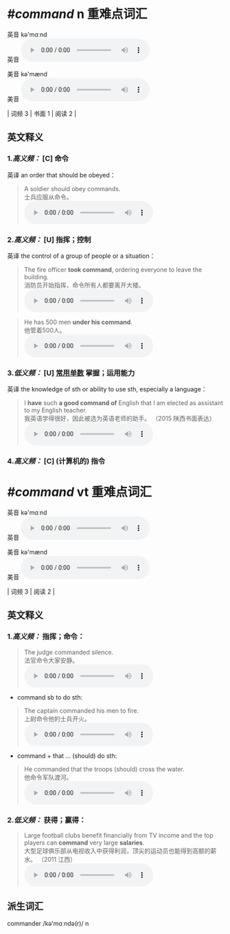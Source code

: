 # ***\#command*** n  重难点词汇
英音 kə'mɑːnd  
英音
<audio src="./media/command-B.aac" controls="controls"></audio>

美音 kə'mænd  
美音
<audio src="./media/command.aac" controls="controls"></audio>



| 词频 3 | 书面 1 | 阅读 2 |  

英文释义
---
### 1.*高义频：* **[C] 命令**  
英译 an order that should be obeyed：

 > A soldier should obey commands.  
 > 士兵应服从命令。    
<audio src="./media/1-command.aac" controls="controls"></audio>

### 2.*高义频：* **[U] 指挥；控制**  
英译 the control of a group of people or a situation：

 > The fire officer **took command**, ordering everyone to leave the building.  
 > 消防员开始指挥，命令所有人都要离开大楼。    
<audio src="./media/2-command.aac" controls="controls"></audio>

 > He has 500 men **under his command**.  
 > 他管着500人。    
<audio src="./media/3-command.aac" controls="controls"></audio>

### 3.*低义频：* **[U] [常用单数](尤指对语言的) 掌握；运用能力**  
英译 the knowledge of sth or ability to use sth, especially a language：

 > I **have** such **a good command of** English that I am elected as assistant to my English teacher.  
 > 我英语学得很好，因此被选为英语老师的助手。  （2015 陕西书面表达）  
<audio src="./media/command50.aac" controls="controls"></audio>

### 4.*高义频：* **[C] (计算机的) 指令**  


# ***\#command*** vt  重难点词汇
英音 kə'mɑːnd  
英音
<audio src="./media/command-B.aac" controls="controls"></audio>

美音 kə'mænd  
美音
<audio src="./media/command.aac" controls="controls"></audio>



| 词频 3 | 阅读 2 |  

英文释义
---
### 1.*高义频：* **指挥；命令：**  

 > The judge commanded silence.  
 > 法官命令大家安静。    
<audio src="./media/5-command.aac" controls="controls"></audio>

- command sb to do sth:

 > The captain commanded his men to fire.  
 > 上尉命令他的士兵开火。    
<audio src="./media/9-command.aac" controls="controls"></audio>

- command + that ... (should) do sth:

 > He commanded that the troops (should) cross the water.  
 > 他命令军队渡河。    
<audio src="./media/Command-101_AAC.aac" controls="controls"></audio>

### 2.*低义频：* **获得；赢得：**  

 > Large football clubs benefit financially from TV income and the top players can **command** very large **salaries**.  
 > 大型足球俱乐部从电视收入中获得利润，顶尖的运动员也能得到高额的薪水。  （2011 江西）  
<audio src="./media/P93 command-1.aac" controls="controls"></audio>


派生词汇
---
commander /kə'mɑːndə(r)/ n   

